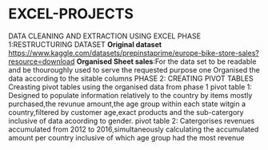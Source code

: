 # EXCEL-PROJECTS
DATA CLEANING  AND EXTRACTION USING EXCEL
PHASE 1:RESTRUCTURING DATASET
**Original dataset**
https://www.kaggle.com/datasets/prepinstaprime/europe-bike-store-sales?resource=download
**Organised Sheet sales**:For the data set to be readable and be thouroughly used to serve the requested purpose one 
                          Organised the data according to the sitable columns
PHASE 2: CREATING PIVOT TABLES 
      Creasting pivot tables using the organised data from phase 1
      pivot table 1: Designed to populate information relatively to the country by items mostly purchased,the revunue amount,the age group within each state witgin a country,filtered by customer age,exact products 
                    and the sub-catergory inclusive of data acoording to gender.
      pivot table 2: Catergorises revenues accumulated from 2012 to 2016,simultaneously calculating the accumulated amount per country   inclusive of which age group had the most revenue        
